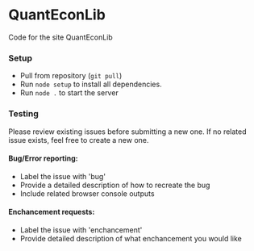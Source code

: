 # QuantEconLib
Code for the site QuantEconLib

### Setup
* Pull from repository (`git pull`)
* Run `node setup` to install all dependencies.
* Run `node .` to start the server

### Testing
Please review existing issues before submitting a new one. If no related issue exists, feel free to create a new one.
#### Bug/Error reporting:
* Label the issue with 'bug'
* Provide a detailed description of how to recreate the bug
* Include related browser console outputs
#### Enchancement requests:
* Label the issue with 'enchancement'
* Provide detailed description of what enchancement you would like

